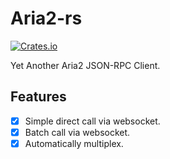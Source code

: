 # Aria2-rs
[![Crates.io](https://img.shields.io/crates/v/aria2-rs.svg)](https://crates.io/crates/aria2-rs)

Yet Another Aria2 JSON-RPC Client.

## Features
- [x] Simple direct call via websocket.
- [x] Batch call via websocket.
- [x] Automatically multiplex.
